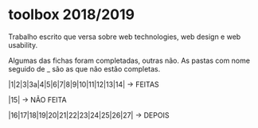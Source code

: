 # toolbox 2018/2019
Trabalho escrito que versa sobre web technologies, web design e web usability. 

Algumas das fichas foram completadas, outras não.
As pastas com nome seguido de _ são as que não estão completas.

|1|2|3|3a|4|5|6|7|8|9|10|11|12|13|14| -> FEITAS

|15| -> NÃO FEITA

|16|17|18|19|20|21|22|23|24|25|26|27| -> DEPOIS
